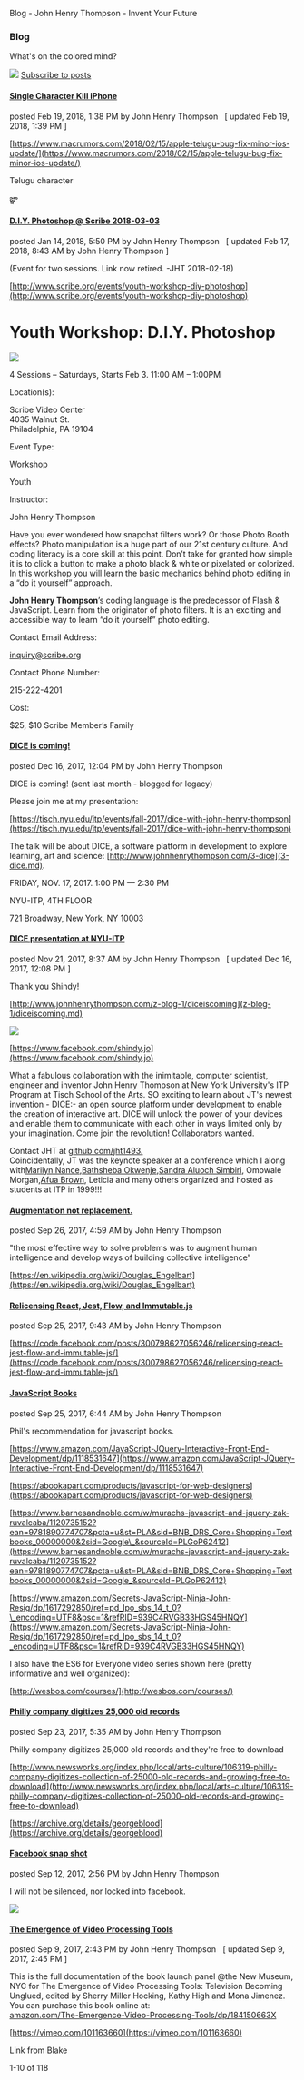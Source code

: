 Blog - John Henry Thompson - Invent Your Future

### Blog

What's on the colored mind?

![](_/rsrc/1570087315000/system/app/images/icon_feed.gif) [ Subscribe to posts](http://www.johnhenrythompson.com/z-blog-1/posts.xml)

#### [Single Character Kill iPhone](z-blog-1/singlecharacterkilliphone.md)

posted Feb 19, 2018, 1:38 PM by John Henry Thompson   \[ updated Feb 19, 2018, 1:39 PM \]

[https://www.macrumors.com/2018/02/15/apple-telugu-bug-fix-minor-ios-update/](https://www.macrumors.com/2018/02/15/apple-telugu-bug-fix-minor-ios-update/)

Telugu character

జ్ఞా

#### [D.I.Y. Photoshop @ Scribe 2018-03-03](z-blog-1/diyphotoshopscribe2018-03-03.md)

posted Jan 14, 2018, 5:50 PM by John Henry Thompson   \[ updated Feb 17, 2018, 8:43 AM by John Henry Thompson \]

(Event for two sessions. Link now retired. -JHT 2018-02-18)

[http://www.scribe.org/events/youth-workshop-diy-photoshop](http://www.scribe.org/events/youth-workshop-diy-photoshop)

# Youth Workshop: D.I.Y. Photoshop

![](http://www.scribe.org/sites/default/files/styles/width300/public/inline_images/332673135839014203-jht-half-color-2.png?itok=x7HV-dLm)

4 Sessions – Saturdays, Starts Feb 3. 11:00 AM – 1:00PM

Location(s):

Scribe Video Center  
4035 Walnut St.  
Philadelphia, PA 19104

Event Type:

Workshop

Youth

Instructor:

John Henry Thompson

Have you ever wondered how snapchat filters work? Or those Photo Booth effects? Photo manipulation is a huge part of our 21st century culture. And coding literacy is a core skill at this point. Don’t take for granted how simple it is to click a button to make a photo black & white or pixelated or colorized. In this workshop you will learn the basic mechanics behind photo editing in a “do it yourself” approach.

**John Henry Thompson**’s coding language is the predecessor of Flash & JavaScript. Learn from the originator of photo filters. It is an exciting and accessible way to learn “do it yourself” photo editing.

Contact Email Address:

[inquiry@scribe.org](mailto:inquiry@scribe.org)

Contact Phone Number:

215-222-4201

Cost:

$25, $10 Scribe Member’s Family

#### [DICE is coming!](z-blog-1/diceiscoming.md)

posted Dec 16, 2017, 12:04 PM by John Henry Thompson

DICE is coming! (sent last month - blogged for legacy)

Please join me at my presentation:

[https://tisch.nyu.edu/itp/events/fall-2017/dice-with-john-henry-thompson](https://tisch.nyu.edu/itp/events/fall-2017/dice-with-john-henry-thompson)

The talk will be about DICE, a software platform in development to explore learning, art and science: [http://www.johnhenrythompson.com/3-dice](3-dice.md).

FRIDAY, NOV. 17, 2017. 1:00 PM — 2:30 PM

NYU-ITP, 4TH FLOOR

721 Broadway, New York, NY 10003

#### [DICE presentation at NYU-ITP](z-blog-1/dicepresentationatnyu-itp.md)

posted Nov 21, 2017, 8:37 AM by John Henry Thompson   \[ updated Dec 16, 2017, 12:08 PM \]

Thank you Shindy!

[http://www.johnhenrythompson.com/z-blog-1/diceiscoming](z-blog-1/diceiscoming.md)

[![](_/rsrc/1511282434170/z-blog-1/dicepresentationatnyu-itp/shindy-nyuitp-dice-2017-11-17.png)](http://www.johnhenrythompson.com/z-blog-1/dicepresentationatnyu-itp/shindy-nyuitp-dice-2017-11-17.png?attredirects=0)

[https://www.facebook.com/shindy.jo](https://www.facebook.com/shindy.jo)

What a fabulous collaboration with the inimitable, computer scientist, engineer and inventor John Henry Thompson at New York University's ITP Program at Tisch School of the Arts. SO exciting to learn about JT's newest invention - DICE:- an open source platform under development to enable the creation of interactive art. DICE will unlock the power of your devices and enable them to communicate with each other in ways limited only by your imagination. Come join the revolution! Collaborators wanted.

Contact JHT at [github.com/jht1493.](https://github.com/jht1493.)  
Coincidentally, JT was the keynote speaker at a conference which I along with[Marilyn Nance](https://www.facebook.com/sistanance?fref=mentions),[Bathsheba Okwenje](https://www.facebook.com/bathsheba.okwenje?fref=mentions),[Sandra Aluoch Simbiri](https://www.facebook.com/atieno.aluochsimbiri?fref=mentions), Omowale Morgan,[Afua Brown](https://www.facebook.com/afuabrown?fref=mentions), Leticia and many others organized and hosted as students at ITP in 1999!!!

#### [Augmentation not replacement.](z-blog-1/augmentationnotreplacement.md)

posted Sep 26, 2017, 4:59 AM by John Henry Thompson

"the most effective way to solve problems was to augment human intelligence and develop ways of building collective intelligence"

[https://en.wikipedia.org/wiki/Douglas_Engelbart](https://en.wikipedia.org/wiki/Douglas_Engelbart)

#### [Relicensing React, Jest, Flow, and Immutable.js](z-blog-1/relicensingreactjestflowandimmutablejs.md)

posted Sep 25, 2017, 9:43 AM by John Henry Thompson

[https://code.facebook.com/posts/300798627056246/relicensing-react-jest-flow-and-immutable-js/](https://code.facebook.com/posts/300798627056246/relicensing-react-jest-flow-and-immutable-js/)

#### [JavaScript Books](z-blog-1/javascriptbooks.md)

posted Sep 25, 2017, 6:44 AM by John Henry Thompson

Phil's recommendation for javascript books.

[https://www.amazon.com/JavaScript-JQuery-Interactive-Front-End-Development/dp/1118531647](https://www.amazon.com/JavaScript-JQuery-Interactive-Front-End-Development/dp/1118531647)

[https://abookapart.com/products/javascript-for-web-designers](https://abookapart.com/products/javascript-for-web-designers)

[https://www.barnesandnoble.com/w/murachs-javascript-and-jquery-zak-ruvalcaba/1120735152?ean=9781890774707&pcta=u&st=PLA&sid=BNB_DRS_Core+Shopping+Textbooks_00000000&2sid=Google\_&sourceId=PLGoP62412](https://www.barnesandnoble.com/w/murachs-javascript-and-jquery-zak-ruvalcaba/1120735152?ean=9781890774707&pcta=u&st=PLA&sid=BNB_DRS_Core+Shopping+Textbooks_00000000&2sid=Google_&sourceId=PLGoP62412)

[https://www.amazon.com/Secrets-JavaScript-Ninja-John-Resig/dp/1617292850/ref=pd_lpo_sbs_14_t_0?\_encoding=UTF8&psc=1&refRID=939C4RVGB33HGS45HNQY](https://www.amazon.com/Secrets-JavaScript-Ninja-John-Resig/dp/1617292850/ref=pd_lpo_sbs_14_t_0?_encoding=UTF8&psc=1&refRID=939C4RVGB33HGS45HNQY)

I also have the ES6 for Everyone video series shown here (pretty informative and well organized):

[http://wesbos.com/courses/](http://wesbos.com/courses/)

#### [Philly company digitizes 25,000 old records](z-blog-1/phillycompanydigitizes25000oldrecords.md)

posted Sep 23, 2017, 5:35 AM by John Henry Thompson

Philly company digitizes 25,000 old records and they're free to download

[http://www.newsworks.org/index.php/local/arts-culture/106319-philly-company-digitizes-collection-of-25000-old-records-and-growing-free-to-download](http://www.newsworks.org/index.php/local/arts-culture/106319-philly-company-digitizes-collection-of-25000-old-records-and-growing-free-to-download)

[https://archive.org/details/georgeblood](https://archive.org/details/georgeblood)

#### [Facebook snap shot](z-blog-1/facebooksnapshot.md)

posted Sep 12, 2017, 2:56 PM by John Henry Thompson

I will not be silenced, nor locked into facebook.

[![](_/rsrc/1505253417936/z-blog-1/facebooksnapshot/facebook-2017-09-12.png)](http://www.johnhenrythompson.com/z-blog-1/facebooksnapshot/facebook-2017-09-12.png?attredirects=0)

#### [The Emergence of Video Processing Tools](z-blog-1/theemergenceofvideoprocessingtools-booklaunchpanelnewmuseumnyc.md)

posted Sep 9, 2017, 2:43 PM by John Henry Thompson   \[ updated Sep 9, 2017, 2:45 PM \]

This is the full documentation of the book launch panel @the New Museum, NYC for The Emergence of Video Processing Tools: Television Becoming Unglued, edited by Sherry Miller Hocking, Kathy High and Mona Jimenez. You can purchase this book online at:   
[amazon.com/The-Emergence-Video-Processing-Tools/dp/184150663X](http://www.amazon.com/The-Emergence-Video-Processing-Tools/dp/184150663X)

[https://vimeo.com/101163660](https://vimeo.com/101163660)

Link from Blake

1-10 of 118
